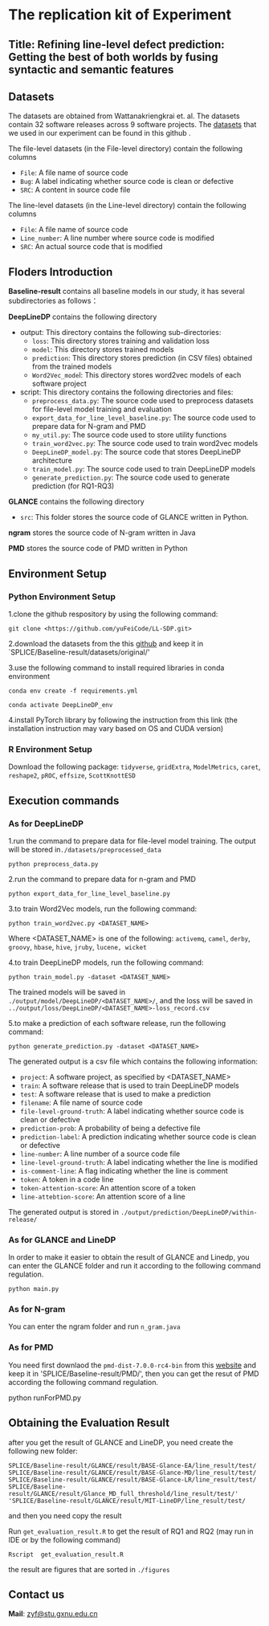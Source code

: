# The replication kit of Experiment

## Title: Refining line-level defect prediction: Getting the best of both worlds by fusing syntactic and semantic features

## Datasets

The datasets are obtained from Wattanakriengkrai et. al. The datasets contain 32 software releases across 9 software projects. The [datasets](https://github.com/awsm-research/line-level-defect-prediction) that we used in our experiment can be found in this github .

The file-level datasets (in the File-level directory) contain the following columns

- `File`: A file name of source code
- `Bug`: A label indicating whether source code is clean or defective
- `SRC`: A content in source code file

The line-level datasets (in the Line-level directory) contain the following columns

- `File`: A file name of source code
- `Line_number`: A line number where source code is modified
- `SRC`: An actual source code that is modified

## Floders Introduction
**Baseline-result** contains all baseline models in our study, it has several subdirectories as follows：

  **DeepLineDP** contains the following directory
  
  - output: This directory contains the following sub-directories:
      - `loss`: This directory stores training and validation loss
      - `model`: This directory stores trained models
      - `prediction`: This directory stores prediction (in CSV files) obtained from the trained models
      - `Word2Vec_mode`l: This directory stores word2vec models of each software project
  - script: This directory contains the following directories and files:
      - `preprocess_data.py`: The source code used to preprocess datasets for file-level model training and evaluation
      - `export_data_for_line_level_baseline.py`: The source code used to prepare data for N-gram and PMD
      - `my_util.py`: The source code used to store utility functions
      - `train_word2vec.py`: The source code used to train word2vec models
      - `DeepLineDP_model.py`: The source code that stores DeepLineDP architecture
      - `train_model.py`: The source code used to train DeepLineDP models
      - `generate_prediction.py`: The source code used to generate prediction (for RQ1-RQ3)
  
  **GLANCE** contains the following directory
  
  - `src`: This folder stores the source code of GLANCE written in Python.

  **ngram**  stores the source code of N-gram written in Java

  **PMD** stores the source code of PMD written in Python 

## Environment Setup

### Python Environment Setup

1.clone the github respository by using the following command:

    git clone <https://github.com/yuFeiCode/LL-SDP.git>

2.download the datasets from the this [github](https://github.com/awsm-research/line-level-defect-prediction) and keep it in `SPLICE/Baseline-result/datasets/original/'

3.use the following command to install required libraries in conda environment

    conda env create -f requirements.yml
    
    conda activate DeepLineDP_env

4.install PyTorch library by following the instruction from this link (the installation instruction may vary based on OS and CUDA version)

### R Environment Setup

Download the following package: `tidyverse`, `gridExtra`, `ModelMetrics`, `caret`, `reshape2`, `pROC`, `effsize`, `ScottKnottESD`

## Execution commands

### **As for DeepLineDP**

1.run the command to prepare data for file-level model training. The output will be stored in`./datasets/preprocessed_data`

    python preprocess_data.py

2.run the command to prepare data for n-gram and PMD
    
    python export_data_for_line_level_baseline.py
    
3.to train Word2Vec models, run the following command:

    python train_word2vec.py <DATASET_NAME>

Where <DATASET_NAME> is one of the following: `activemq`, `camel`, `derby`, `groovy`, `hbase`, `hive`, `jruby`, `lucene, wicket`

4.to train DeepLineDP models, run the following command:

    python train_model.py -dataset <DATASET_NAME>

The trained models will be saved in `./output/model/DeepLineDP/<DATASET_NAME>/`, and the loss will be saved in `../output/loss/DeepLineDP/<DATASET_NAME>-loss_record.csv`

5.to make a prediction of each software release, run the following command:

    python generate_prediction.py -dataset <DATASET_NAME>

The generated output is a csv file which contains the following information:

- `project`: A software project, as specified by <DATASET_NAME>
- `train`: A software release that is used to train DeepLineDP models
- `test`: A software release that is used to make a prediction
- `filename`: A file name of source code
- `file-level-ground-truth`: A label indicating whether source code is clean or defective
- `prediction-prob`: A probability of being a defective file
- `prediction-label`: A prediction indicating whether source code is clean or defective
- `line-number`: A line number of a source code file
- `line-level-ground-truth`: A label indicating whether the line is modified
- `is-comment-line`: A flag indicating whether the line is comment
- `token`: A token in a code line
- `token-attention-score`: An attention score of a token
- `line-attebtion-score`: An attention score of a line

The generated output is stored in `./output/prediction/DeepLineDP/within-release/`

### **As for GLANCE and LineDP**

In order to make it easier to obtain the result of GLANCE and Linedp, you can enter the GLANCE folder and run it according to the following command regulation.

    python main.py

### **As for N-gram**

You can enter the ngram folder and run `n_gram.java`

### **As for PMD**
You need first downlaod the `pmd-dist-7.0.0-rc4-bin` from this [website](https://pmd.github.io/) and keep it in 'SPLICE/Baseline-result/PMD/', then you can get the resut of PMD according the following 
command regulation.

   python runForPMD.py

## Obtaining the Evaluation Result



after you get the result of GLANCE and LineDP, you need create the following new folder:

  `SPLICE/Baseline-result/GLANCE/result/BASE-Glance-EA/line_result/test/`
  `SPLICE/Baseline-result/GLANCE/result/BASE-Glance-MD/line_result/test/`
  `SPLICE/Baseline-result/GLANCE/result/BASE-Glance-LR/line_result/test/`
  `SPLICE/Baseline-result/GLANCE/result/Glance_MD_full_threshold/line_result/test/'
  'SPLICE/Baseline-result/GLANCE/result/MIT-LineDP/line_result/test/`

and then you need copy the result 




  
Run `get_evaluation_result.R` to get the result of RQ1 and RQ2 (may run in IDE or by the following command)

`Rscript  get_evaluation_result.R`

the result are figures that are sorted in `./figures`

## Contact us

**Mail**: zyf@stu.gxnu.edu.cn
